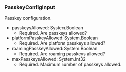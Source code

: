 ### PasskeyConfigInput
Passkey configuration.

- passkeysAllowed: System.Boolean
  - Required. Are passkeys allowed?
- platformPasskeyAllowed: System.Boolean
  - Required. Are platform passkeys allowed?
- roamingPasskeyAllowed: System.Boolean
  - Required. Are roaming passkeys allowed?
- maxPasskeysAllowed: System.Int32
  - Required. Maximum number of passkeys allowed.
